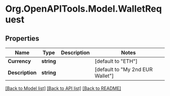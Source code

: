 
# Org.OpenAPITools.Model.WalletRequest

## Properties

Name | Type | Description | Notes
------------ | ------------- | ------------- | -------------
**Currency** | **string** |  | [default to "ETH"]
**Description** | **string** |  | [default to "My 2nd EUR Wallet"]

[[Back to Model list]](../README.md#documentation-for-models)
[[Back to API list]](../README.md#documentation-for-api-endpoints)
[[Back to README]](../README.md)

